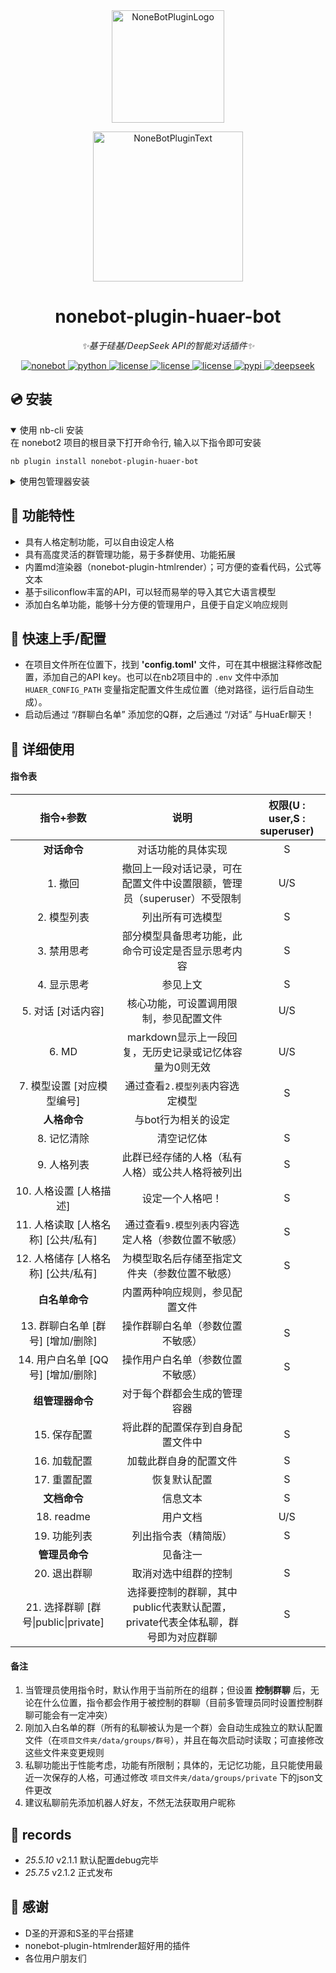 
<div align="center">
  <a href="https://v2.nonebot.dev/store"><img src="imgs/IMG_1411.PNG" width="180" height="180" alt="NoneBotPluginLogo"></a>
  <br>
  <p><img src="https://github.com/A-kirami/nonebot-plugin-template/blob/resources/NoneBotPlugin.svg" width="240" alt="NoneBotPluginText"></p>
</div>

<div align="center">

# nonebot-plugin-huaer-bot

_✨基于硅基/DeepSeek API的智能对话插件✨_

<a href="https://nonebot.dev/">
<img src="https://img.shields.io/badge/NoneBot-2.0+-red.svg" alt="nonebot">
</a>
<a href="https://python.org/">
<img src="https://img.shields.io/badge/python-3.8+-orange.svg" alt="python">
</a>
<a href="https://mit-license.org/">
<img src="https://img.shields.io/badge/license-MIT-yellow.svg" alt="license">
</a>
<a href="https://www.siliconflow.com/">
<img src="https://img.shields.io/badge/API-siliconflow-green" alt="license">
</a>
<a href="https://github.com/inkink365/nonebot-plugin-huaer-bot">
<img src="https://img.shields.io/badge/poetry-managed-cyan" alt="license">
</a>
<a href="https://pypi.org/project/nonebot-plugin-huaer-bot/">
    <img src="https://img.shields.io/pypi/v/nonebot-plugin-huaer-bot.svg" alt="pypi">
</a>
<a href="https://www.deepseek.com/" target="_blank"><img src="https://github.com/deepseek-ai/DeepSeek-V2/blob/main/figures/badge.svg?raw=true" alt="deepseek">
</a>

</div>

## 💿 安装

<details open>
<summary>使用 nb-cli 安装</summary>
在 nonebot2 项目的根目录下打开命令行, 输入以下指令即可安装

    nb plugin install nonebot-plugin-huaer-bot

</details>

<details>
<summary>使用包管理器安装</summary>
在 nonebot2 项目的插件目录下, 打开命令行, 根据你使用的包管理器, 输入相应的安装命令

<details>
<summary>pip</summary>

    pip install nonebot-plugin-huaer-bot
</details>
<details>
<summary>pdm</summary>

    pdm add nonebot-plugin-huaer-bot
</details>
<details>
<summary>poetry</summary>

    poetry add nonebot-plugin-huaer-bot
</details>
<details>
<summary>conda</summary>

    conda install nonebot-plugin-huaer-bot
</details>

打开 nonebot2 项目根目录下的 `pyproject.toml` 文件, 在 `[tool.nonebot]` 部分追加写入

    plugins = ["nonebot-plugin-huaer-bot"]

</details>

## 📜 功能特性
- 具有人格定制功能，可以自由设定人格
- 具有高度灵活的群管理功能，易于多群使用、功能拓展
- 内置md渲染器（nonebot-plugin-htmlrender）；可方便的查看代码，公式等文本
- 基于siliconflow丰富的API，可以轻而易举的导入其它大语言模型
- 添加白名单功能，能够十分方便的管理用户，且便于自定义响应规则

## 🧐 快速上手/配置
- 在项目文件所在位置下，找到 **'config.toml'** 文件，可在其中根据注释修改配置，添加自己的API key。也可以在nb2项目中的 `.env` 文件中添加 `HUAER_CONFIG_PATH` 变量指定配置文件生成位置（绝对路径，运行后自动生成）。
- 启动后通过 “/群聊白名单” 添加您的Q群，之后通过 “/对话” 与HuaEr聊天！

## 🎉 详细使用
#### 指令表

|             指令+参数             |             说明             | 权限(U : user,S : superuser) |
| :---------------------------: | :--------------------------: | :--: |
|         __对话命令__          |       对话功能的具体实现      |S
|  1. 撤回                      | 撤回上一段对话记录，可在配置文件中设置限额，管理员（superuser）不受限制 | U/S
| 2. 模型列表                   | 列出所有可选模型 | S
|  3. 禁用思考                  | 部分模型具备思考功能，此命令可设定是否显示思考内容 | S
|  4. 显示思考                  | 参见上文 | S
|  5. 对话 [对话内容]           | 核心功能，可设置调用限制，参见配置文件 | U/S
|  6. MD                        | markdown显示上一段回复，无历史记录或记忆体容量为0则无效 | U/S
|  7. 模型设置 [对应模型编号]    | 通过查看`2.模型列表`内容选定模型 | S
|       __人格命令__            |        与bot行为相关的设定       |
|  8. 记忆清除                  | 清空记忆体 | S
|  9. 人格列表                  | 此群已经存储的人格（私有人格）或公共人格将被列出| S
|  10. 人格设置 [人格描述]      | 设定一个人格吧！| S
|  11. 人格读取 [人格名称] [公共/私有]| 通过查看`9.模型列表`内容选定人格（参数位置不敏感）| S
|  12. 人格储存 [人格名称] [公共/私有]| 为模型取名后存储至指定文件夹（参数位置不敏感）| S
|        __白名单命令__              |   内置两种响应规则，参见配置文件    |
|  13. 群聊白名单 [群号] [增加/删除]  | 操作群聊白名单（参数位置不敏感）| S
|  14. 用户白名单 [QQ号] [增加/删除]  | 操作用户白名单（参数位置不敏感）| S
|        __组管理器命令__            |      对于每个群都会生成的管理容器
|  15. 保存配置                      |  将此群的配置保存到自身配置文件中 | S
|  16. 加载配置                      |  加载此群自身的配置文件 | S
|  17. 重置配置                      |  恢复默认配置 | S
|         __文档命令__               |  信息文本 | S
|  18. readme                        | 用户文档 | U/S
|  19. 功能列表                      | 列出指令表（精简版）| S
|        __管理员命令__               | 见备注一 |
|  20. 退出群聊                      | 取消对选中组群的控制 | S
|  21. 选择群聊 [群号\|public\|private]| 选择要控制的群聊，其中public代表默认配置，private代表全体私聊，群号即为对应群聊 | S

#### 备注
1. 当管理员使用指令时，默认作用于当前所在的组群；但设置 __控制群聊__ 后，无论在什么位置，指令都会作用于被控制的群聊（目前多管理员同时设置控制群聊可能会有一定冲突）
2. 刚加入白名单的群（所有的私聊被认为是一个群）会自动生成独立的默认配置文件（在`项目文件夹/data/groups/群号`），并且在每次启动时读取；可直接修改这些文件来变更规则
3. 私聊功能出于性能考虑，功能有所限制；具体的，无记忆功能，且只能使用最近一次保存的人格，可通过修改 `项目文件夹/data/groups/private` 下的json文件更改
4. 建议私聊前先添加机器人好友，不然无法获取用户昵称

## 🔭 records
- _25.5.10_ v2.1.1 默认配置debug完毕 
- _25.7.5_ v2.1.2 正式发布

## 🙏 感谢
- D圣的开源和S圣的平台搭建
- nonebot-plugin-htmlrender超好用的插件
- 各位用户朋友们